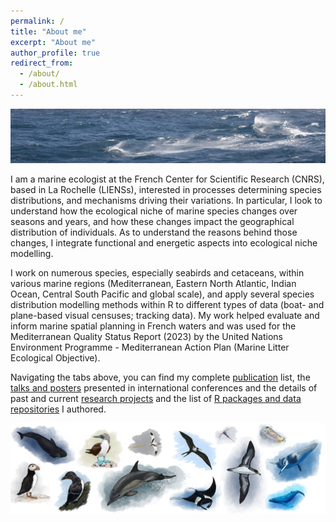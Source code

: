 ```yaml
---
permalink: /
title: "About me"
excerpt: "About me"
author_profile: true
redirect_from: 
  - /about/
  - /about.html
---
```


![Ortegal](/images/waves1.JPG)

I am a marine ecologist at the French Center for Scientific Research (CNRS), based in La Rochelle (LIENSs), interested in processes determining species distributions, and mechanisms driving their variations. In particular, I look to understand how the ecological niche of marine species changes over seasons and years, and how these changes impact the geographical distribution of individuals. As to understand the reasons behind those changes, I integrate functional and energetic aspects into ecological niche modelling. 

I work on numerous species, especially seabirds and cetaceans, within various marine regions (Mediterranean, Eastern North Atlantic, Indian Ocean, Central South Pacific and global scale), and apply several species distribution modelling methods within R to different types of data (boat- and plane-based visual censuses; tracking data). My work helped evaluate and inform marine spatial planning in French waters and was used for the Mediterranean Quality Status Report (2023) by the United Nations Environment Programme - Mediterranean Action Plan (Marine Litter Ecological Objective). 

Navigating the tabs above, you can find my complete [publication](publications.md) list, the [talks and posters](conferences.md) presented in international conferences and the details of past and current [research projects](research.html) and the list of [R packages and data repositories](codes.md) I authored.

![Species](/images/bandeau_sp.png)
